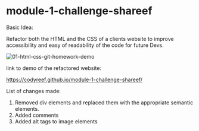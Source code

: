 # module-1-challenge-shareef

Basic Idea:

Refactor both the HTML and the CSS of a clients website to improve accessibility and easy of readability of the code for future Devs.

![01-html-css-git-homework-demo](https://user-images.githubusercontent.com/105983748/174421923-7e189a34-b182-4a1c-a459-45b3c80d57d0.png)








link to demo of the refactored website:

https://codyreef.github.io/module-1-challenge-shareef/



List of changes made:

1. Removed div elements and replaced them with the appropriate semantic elements.
2. Added comments 
3. Added alt tags to image elements


